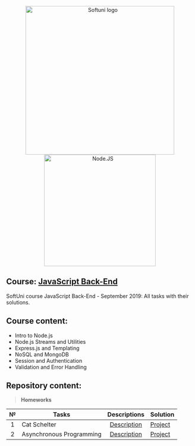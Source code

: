 <p align="center">
	<a href="https://softuni.bg/"><img src="https://softuni.bg/Content/images/open-graph/university-default-og.png" alt="Softuni logo" width="400" align="center"></a>
	<a href="https://nodejs.org/en/"><img src="https://encrypted-tbn0.gstatic.com/images?q=tbn:ANd9GcRBd_V_O3F9xETUIKU-z6836ckszpE20L_NW-KpNAMKpaNBsK4P" alt="Node.JS" width="300" align="center"></a>
<p>

## Course: [JavaScript Back-End](https://softuni.bg/trainings/2452/js-back-end-september-2019)
SoftUni course JavaScript Back-End - September 2019: All tasks with their solutions.

## Course content:
- Intro to Node.js
- Node.js Streams and Utilities
- Express.js and Templating
- NoSQL and MongoDB
- Session and Authentication
- Validation and Error Handling

## Repository content:

> **Homeworks**

№   |Tasks							|Descriptions																							| Solution																																													
:--:|-------------------------------|:-----------------------------------------------------------------------------------------------------:|:---------------------------------------------------------------------------------------------
1	|Cat Schelter					|[Description](https://github.com/dobroslav-atanasov/JavaScript-Back-End/tree/master/Resources)			|[Project](https://github.com/dobroslav-atanasov/JavaScript-Back-End/tree/master/Cat-Shelter)		
2	|Asynchronous Programming		|[Description](https://github.com/dobroslav-atanasov/JavaScript-Back-End/tree/master/Resources)			|[Project](https://github.com/dobroslav-atanasov/JavaScript-Back-End/tree/master/Cubicle)
